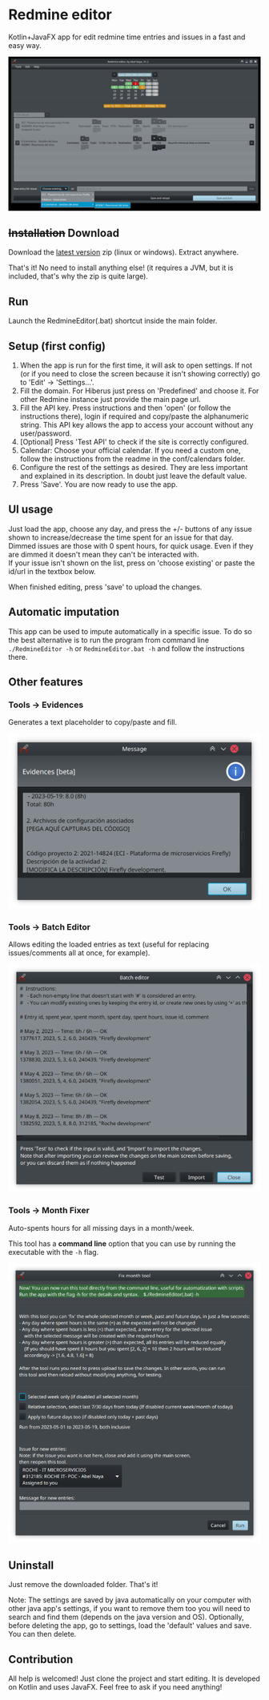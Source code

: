 # Redmine editor

Kotlin+JavaFX app for edit redmine time entries and issues in a fast and easy way.

![screenshot](docs/screenshot.png)

## ~~Installation~~ Download

Download the [latest version](https://github.com/anayaHiberus/redmineeditor/releases/latest) zip (linux or windows). Extract anywhere.

That's it! No need to install anything else! (it requires a JVM, but it is included, that's why the zip is quite large).

## Run

Launch the RedmineEditor(.bat) shortcut inside the main folder.


## Setup (first config)

1) When the app is run for the first time, it will ask to open settings. If not (or if you need to close the screen because it isn't showing correctly) go to 'Edit' -> 'Settings...'.
2) Fill the domain. For Hiberus just press on 'Predefined' and choose it. For other Redmine instance just provide the main page url.
3) Fill the API key. Press instructions and then 'open' (or follow the instructions there), login if required and copy/paste the alphanumeric string. This API key allows the app to access your account without any user/password.
4) [Optional] Press 'Test API' to check if the site is correctly configured.
5) Calendar: Choose your official calendar. If you need a custom one, follow the instructions from the readme in the conf/calendars folder.
6) Configure the rest of the settings as desired. They are less important and explained in its description. In doubt just leave the default value.
7) Press 'Save'. You are now ready to use the app.

## UI usage

Just load the app, choose any day, and press the +/- buttons of any issue shown to increase/decrease the time spent for an issue for that day.\
Dimmed issues are those with 0 spent hours, for quick usage. Even if they are dimmed it doesn't mean they can't be interacted with.\
If your issue isn't shown on the list, press on 'choose existing' or paste the id/url in the textbox below.

When finished editing, press 'save' to upload the changes.

## Automatic imputation

This app can be used to impute automatically in a specific issue. To do so the best alternative is to run the program from command line `./RedmineEditor -h` or `RedmineEditor.bat -h` and follow the instructions there.

## Other features

### Tools -> Evidences

Generates a text placeholder to copy/paste and fill.

![evidences](docs/evidences.png)

### Tools -> Batch Editor

Allows editing the loaded entries as text (useful for replacing issues/comments all at once, for example).

![evidences](docs/batchEditor.png)

### Tools -> Month Fixer

Auto-spents hours for all missing days in a month/week.

This tool has a **command line** option that you can use by running the executable with the `-h` flag. 

![monthFixer](docs/monthFixer.png)

## Uninstall

Just remove the downloaded folder. That's it!

Note: The settings are saved by java automatically on your computer with other java app's settings, if you want to remove them too you will need to search and find them (depends on the java version and OS). Optionally, before deleting the app, go to settings, load the 'default' values and save. You can then delete.

## Contribution

All help is welcomed! Just clone the project and start editing. It is developed on Kotlin and uses JavaFX. Feel free to ask if you need anything!
